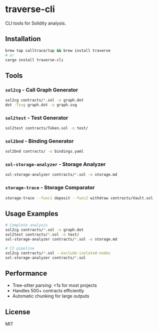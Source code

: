 # traverse-cli

CLI tools for Solidity analysis.

## Installation

```bash
brew tap calltrace/tap && brew install traverse
# or
cargo install traverse-cli
```

## Tools

### `sol2cg` - Call Graph Generator
```bash
sol2cg contracts/*.sol -o graph.dot
dot -Tsvg graph.dot -o graph.svg
```

### `sol2test` - Test Generator
```bash
sol2test contracts/Token.sol -o test/
```

### `sol2bnd` - Binding Generator
```bash
sol2bnd contracts/ -o bindings.yaml
```

### `sol-storage-analyzer` - Storage Analyzer
```bash
sol-storage-analyzer contracts/*.sol -o storage.md
```

### `storage-trace` - Storage Comparator
```bash
storage-trace --func1 deposit --func2 withdraw contracts/Vault.sol
```

## Usage Examples

```bash
# Complete analysis
sol2cg contracts/*.sol -o graph.dot
sol2test contracts/*.sol -o test/
sol-storage-analyzer contracts/*.sol -o storage.md

# CI pipeline
sol2cg contracts/*.sol --exclude-isolated-nodes
sol-storage-analyzer contracts/*.sol
```

## Performance

- Tree-sitter parsing: <1s for most projects
- Handles 500+ contracts efficiently
- Automatic chunking for large outputs

## License

MIT